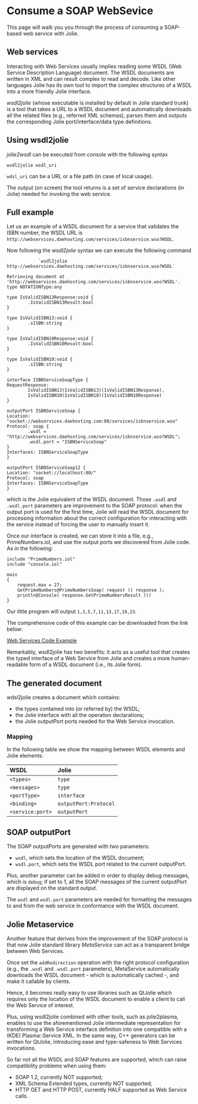 # Consume a SOAP WebSevice 
This page will walk you you through the process of consuming a SOAP-based web service with Jolie.

## Web services

Interacting with Web Services usually implies reading some WSDL \(Web Service Description Language\) document. The WSDL documents are written in XML and can result complex to read and decode. Like other languages Jolie has its own tool to import  the complex structures of a WSDL into a more friendly Jolie interface.

_wsdl2jolie_ \(whose executable is installed by default in Jolie standard trunk\) is a tool that takes a URL to a WSDL document and automatically downloads all the related files \(e.g., referred XML schemas\), parses them and outputs the corresponding Jolie port/interface/data type definitions.

## Using wsdl2jolie

_jolie2wsdl_ can be executed from console with the following syntax

```text
wsdl2jolie wsdl_uri
```

`wdsl_uri` can be a URL or a file path \(in case of local usage\).

The output \(on screen\)  the tool returns is a set of service declarations \(in Jolie\) needed for invoking the web service.

## Full example

Let us an example of a WSDL document for a service that validates the ISBN number, the WSDL URL is `http://webservices.daehosting.com/services/isbnservice.wso?WSDL`.

Now following the _wsdl2jolie_ syntax we can execute the following command

                `wsdl2jolie http://webservices.daehosting.com/services/isbnservice.wso?WSDL` 

```jolie
Retrieving document at 'http://webservices.daehosting.com/services/isbnservice.wso?WSDL'.
type NOTATIONType:any

type IsValidISBN13Response:void {
        .IsValidISBN13Result:bool
}

type IsValidISBN13:void {
        .sISBN:string
}

type IsValidISBN10Response:void {
        .IsValidISBN10Result:bool
}

type IsValidISBN10:void {
        .sISBN:string
}

interface ISBNServiceSoapType {
RequestResponse:
        IsValidISBN13(IsValidISBN13)(IsValidISBN13Response),
        IsValidISBN10(IsValidISBN10)(IsValidISBN10Response)
}

outputPort ISBNServiceSoap {
Location: "socket://webservices.daehosting.com:80/services/isbnservice.wso"
Protocol: soap {
        .wsdl = "http://webservices.daehosting.com/services/isbnservice.wso?WSDL";
        .wsdl.port = "ISBNServiceSoap"
}
Interfaces: ISBNServiceSoapType
}

outputPort ISBNServiceSoap12 {
Location: "socket://localhost:80/"
Protocol: soap
Interfaces: ISBNServiceSoapType
}

```

which is the Jolie equivalent of the WSDL document. Those `.wsdl` and `.wsdl.port` parameters are improvement to the SOAP protocol: when the output port is used for the first time, Jolie will read the WSDL document for processing information about the correct configuration for interacting with the service instead of forcing the user to manually insert it.

Once our interface is created, we can store it into a file, e.g., PrimeNumbers.iol, and use the output ports we discovered from Jolie code. As in the following:

```jolie
include "PrimeNumbers.iol"
include "console.iol"

main
{
    request.max = 27;
    GetPrimeNumbers@PrimeNumbersSoap( request )( response );
    println@Console( response.GetPrimeNumbersResult )()
}
```

Our little program will output `1,3,5,7,11,13,17,19,23`.

The comprehensive code of this example can be downloaded from the link below:

[Web Services Code Example](https://github.com/jolie/docs/blob/master/files/web-services/code/wsdl2jolie_code.zip)

Remarkably, wsdl2jolie has two benefits: it acts as a useful tool that creates the typed interface of a Web Service from Jolie and creates a more human-readable form of a WSDL document \(i.e., its Jolie form\).

## The generated document

wdsl2jolie creates a document which contains:

* the types contained into \(or referred by\) the WSDL;
* the Jolie interface with all the operation declarations;
* the Jolie outputPort ports needed for the Web Service invocation.

### Mapping

In the following table we show the mapping between WSDL elements and Jolie elements:

| WSDL | Jolie |
| :--- | :--- |
| `<types>` | `type` |
| `<messages>` | `type` |
| `<portType>` | `interface` |
| `<binding>` | `outputPort:Protocol` |
| `<service:port>` | `outputPort` |

## SOAP outputPort

The SOAP outputPorts are generated with two parameters:

* `wsdl`, which sets the location of the WSDL document;
* `wsdl.port`, which sets the WSDL port related to the current outputPort.

Plus, another parameter can be added in order to display debug messages, which is `debug`; if set to 1, all the SOAP messages of the current outputPort are displayed on the standard output.

The `wsdl` and `wsdl.port` parameters are needed for formatting the messages to and from the web service in conformance with the WSDL document.

## Jolie Metaservice

Another feature that derives from the improvement of the SOAP protocol is that now Jolie standard library _MetaService_ can act as a transparent bridge between Web Services.

Once set the `addRedirection` operation with the right protocol configuration \(e.g., the `.wsdl` and `.wsdl.port` parameters\), MetaService automatically downloads the WSDL document - which is automatically cached -, and make it callable by clients.

Hence, it becomes really easy to use libraries such as QtJolie which requires only the location of the WSDL document to enable a client to call the Web Service of interest.

Plus, using wsdl2jolie combined with other tools, such as jolie2plasma, enables to use the aforementioned Jolie intermediate representation for transforming a Web Service interface definition into one compatible with a \(KDE\) Plasma::Service XML. In the same way, C++ generators can be written for QtJolie, introducing ease and type-safeness to Web Services invocations.

So far not all the WSDL and SOAP features are supported, which can raise compatibility problems when using them:

* SOAP 1.2, currently NOT supported;
* XML Schema Extended types, currently NOT supported;
* HTTP GET and HTTP POST, currently HALF supported as Web Service calls.

